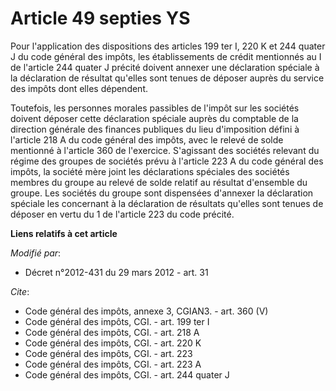 # Article 49 septies YS

Pour l'application des dispositions des articles 199 ter I, 
220 K et 244 quater J du code général des impôts, les établissements de crédit mentionnés au I de l'article 244 quater J
précité doivent annexer une déclaration spéciale à la déclaration de résultat qu'elles sont tenues de déposer auprès du
service des impôts dont elles dépendent. 

Toutefois, les personnes morales passibles de l'impôt sur les sociétés doivent déposer cette déclaration spéciale auprès du
comptable de la direction générale des finances publiques du lieu d'imposition défini à l'article 218 A du code général des
impôts, avec le relevé de solde mentionné à l'article 360 de l'exercice. S'agissant des sociétés relevant du régime des
groupes de sociétés prévu à l'article 223 A du code général des impôts, la société mère joint les déclarations spéciales des
sociétés membres du groupe au relevé de solde relatif au résultat d'ensemble du groupe. Les sociétés du groupe sont
dispensées d'annexer la déclaration spéciale les concernant à la déclaration de résultats qu'elles sont tenues de déposer en
vertu du 1 de l'article 223 du code précité.

**Liens relatifs à cet article**

_Modifié par_:

  - Décret n°2012-431  du 29 mars 2012 - art. 31

_Cite_:

  - Code général des impôts, annexe 3, CGIAN3. - art. 360 (V)
  - Code général des impôts, CGI. - art. 199 ter I
  - Code général des impôts, CGI. - art. 218 A
  - Code général des impôts, CGI. - art. 220 K
  - Code général des impôts, CGI. - art. 223
  - Code général des impôts, CGI. - art. 223 A
  - Code général des impôts, CGI. - art. 244 quater J
